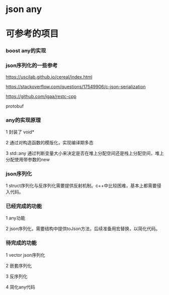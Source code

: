 # json any 

# 可参考的项目

### boost any的实现

### json序列化的一些参考
https://uscilab.github.io/cereal/index.html

https://stackoverflow.com/questions/17549906/c-json-serialization

https://github.com/jgaa/restc-cpp

protobuf

### any的实现原理

1 封装了 void* 

2 通过对构造函数的模版化，实现编译期多态

3 std::any 通过判断变量大小来决定是否在堆上分配空间还是栈上分配空间，堆上分配使用带参数的new

### json序列化

1 struct序列化与反序列化需要提供反射机制。c++中比较困难，基本上都需要侵入代码。

### 已经完成的功能

1 any功能

2 json序列化，需要结构中提供toJson方法，后续准备用宏替换，以简化代码。

### 待完成的功能

1 vector json序列化

2 嵌套序列化

3 反序列化

4 简化any代码